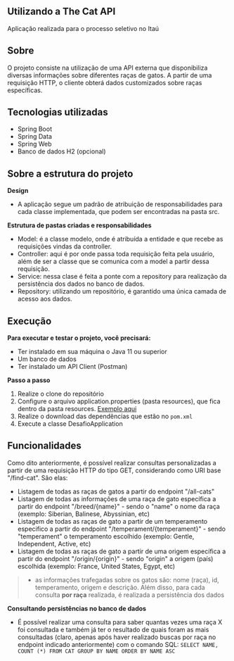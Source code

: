 ## Utilizando a The Cat API
Aplicação realizada para o processo seletivo no Itaú

## Sobre 
O projeto consiste na utilização de uma API externa que disponibiliza diversas informações sobre diferentes raças de gatos. A partir de uma requisição HTTP, o cliente obterá dados customizados sobre raças específicas.

## Tecnologias utilizadas 
- Spring Boot
- Spring Data
- Spring Web
- Banco de dados H2 (opcional)

## Sobre a estrutura do projeto
**Design**
- A aplicação segue um padrão de atribuição de responsabilidades para cada classe implementada, que podem ser encontradas na pasta src.

**Estrutura de pastas criadas e responsabilidades**
- Model: é a classe modelo, onde é atribuída a entidade e que recebe as requisições vindas da controller.
- Controller: aqui é por onde passa toda requisição feita pela usuário, além de ser a classe que se comunica com a model a partir dessa requisição.
- Service: nessa clase é feita a ponte com a repository para realização da persistência dos dados no banco de dados.
- Repository: utilizando um repositório, é garantido uma única camada de acesso aos dados.

## Execução
**Para executar e testar o projeto, você precisará:**
- Ter instalado em sua máquina o Java 11 ou superior
- Um banco de dados
- Ter instalado um API Client (Postman)

**Passo a passo**
1. Realize o clone do repositório 
2. Configure o arquivo application.properties (pasta resources), que fica dentro da pasta resources. [Exemplo aqui](https://www.baeldung.com/properties-with-spring) 
3. Realize o download das dependências que estão no `pom.xml`
4. Execute a classe DesafioApplication

## Funcionalidades
Como dito anteriormente, é possível realizar consultas personalizadas a partir de uma requisição HTTP do tipo GET, considerando como URI base "/find-cat". São elas:
- Listagem de todas as raças de gatos a partir do endpoint "/all-cats"
- Listagem de todas as informações de uma raça de gato específica a partir do endpoint "/breed/{name}" - sendo o "name" o nome da raça (exemplo: Siberian, Balinese, Abyssinian, etc)
- Listagem de todas as raças de gato a partir de um temperamento especifico a partir do endpoint "/temperament/{temperament}" - sendo "temperament" o temperamento escolhido (exemplo: Gentle, Independent, Active, etc)
- Listagem de todas as raças de gato a partir de uma origem específica a partir do endpoint "/origin/{origin}" - sendo "origin" a origem (país) escolhida (exemplo: France, United States, Egypt, etc)
> - as informações trafegadas sobre os gatos são: nome (raça), id, temperamento, origem e descrição. Além disso, para cada consulta **por raça** realizada, é realizada a persistência dos dados

**Consultando persistências no banco de dados**
- É possível realizar uma consulta para saber quantas vezes uma raça X foi consultada e também já ter o resultado de quais foram as mais consultadas (claro, apenas após haver realizado buscas por raça no endpoint indicado anteriormente) com o comando SQL: `SELECT NAME, COUNT (*) FROM CAT GROUP BY NAME ORDER BY NAME ASC`

